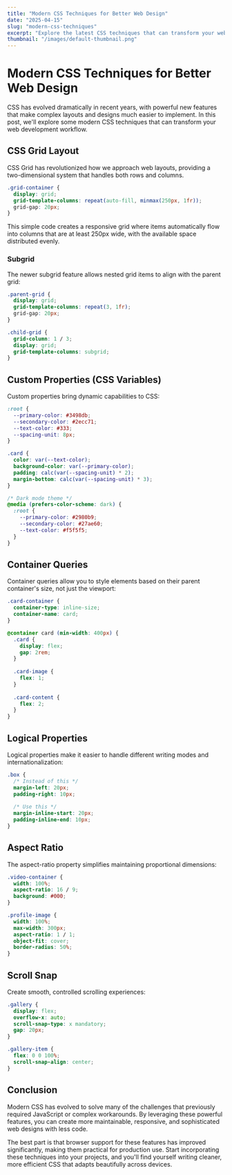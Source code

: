 ```yaml
---
title: "Modern CSS Techniques for Better Web Design"
date: "2025-04-15"
slug: "modern-css-techniques"
excerpt: "Explore the latest CSS techniques that can transform your web designs, including CSS Grid, Custom Properties, and Container Queries."
thumbnail: "/images/default-thumbnail.png"
---
```


# Modern CSS Techniques for Better Web Design

CSS has evolved dramatically in recent years, with powerful new features that make complex layouts and designs much easier to implement. In this post, we'll explore some modern CSS techniques that can transform your web development workflow.

## CSS Grid Layout

CSS Grid has revolutionized how we approach web layouts, providing a two-dimensional system that handles both rows and columns.

```css
.grid-container {
  display: grid;
  grid-template-columns: repeat(auto-fill, minmax(250px, 1fr));
  grid-gap: 20px;
}
```

This simple code creates a responsive grid where items automatically flow into columns that are at least 250px wide, with the available space distributed evenly.

### Subgrid

The newer subgrid feature allows nested grid items to align with the parent grid:

```css
.parent-grid {
  display: grid;
  grid-template-columns: repeat(3, 1fr);
  grid-gap: 20px;
}

.child-grid {
  grid-column: 1 / 3;
  display: grid;
  grid-template-columns: subgrid;
}
```

## Custom Properties (CSS Variables)

Custom properties bring dynamic capabilities to CSS:

```css
:root {
  --primary-color: #3498db;
  --secondary-color: #2ecc71;
  --text-color: #333;
  --spacing-unit: 8px;
}

.card {
  color: var(--text-color);
  background-color: var(--primary-color);
  padding: calc(var(--spacing-unit) * 2);
  margin-bottom: calc(var(--spacing-unit) * 3);
}

/* Dark mode theme */
@media (prefers-color-scheme: dark) {
  :root {
    --primary-color: #2980b9;
    --secondary-color: #27ae60;
    --text-color: #f5f5f5;
  }
}
```

## Container Queries

Container queries allow you to style elements based on their parent container's size, not just the viewport:

```css
.card-container {
  container-type: inline-size;
  container-name: card;
}

@container card (min-width: 400px) {
  .card {
    display: flex;
    gap: 2rem;
  }
  
  .card-image {
    flex: 1;
  }
  
  .card-content {
    flex: 2;
  }
}
```

## Logical Properties

Logical properties make it easier to handle different writing modes and internationalization:

```css
.box {
  /* Instead of this */
  margin-left: 20px;
  padding-right: 10px;
  
  /* Use this */
  margin-inline-start: 20px;
  padding-inline-end: 10px;
}
```

## Aspect Ratio

The aspect-ratio property simplifies maintaining proportional dimensions:

```css
.video-container {
  width: 100%;
  aspect-ratio: 16 / 9;
  background: #000;
}

.profile-image {
  width: 100%;
  max-width: 300px;
  aspect-ratio: 1 / 1;
  object-fit: cover;
  border-radius: 50%;
}
```

## Scroll Snap

Create smooth, controlled scrolling experiences:

```css
.gallery {
  display: flex;
  overflow-x: auto;
  scroll-snap-type: x mandatory;
  gap: 20px;
}

.gallery-item {
  flex: 0 0 100%;
  scroll-snap-align: center;
}
```

## Conclusion

Modern CSS has evolved to solve many of the challenges that previously required JavaScript or complex workarounds. By leveraging these powerful features, you can create more maintainable, responsive, and sophisticated web designs with less code.

The best part is that browser support for these features has improved significantly, making them practical for production use. Start incorporating these techniques into your projects, and you'll find yourself writing cleaner, more efficient CSS that adapts beautifully across devices.